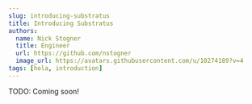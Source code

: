 ```yaml
---
slug: introducing-substratus
title: Introducing Substratus
authors:
  name: Nick Stogner
  title: Engineer
  url: https://github.com/nstogner
  image_url: https://avatars.githubusercontent.com/u/10274189?v=4
tags: [hola, introduction]
---
```


TODO: Coming soon!
